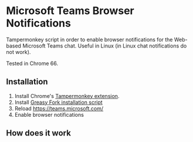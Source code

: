 # Microsoft Teams Browser Notifications
Tampermonkey script in order to enable browser notifications for the Web-based Microsoft Teams chat. Useful in Linux (in Linux chat notifications do not work).

Tested in Chrome 66.

## Installation

1. Install Chrome's [Tampermonkey extension](https://chrome.google.com/webstore/detail/tampermonkey/dhdgffkkebhmkfjojejmpbldmpobfkfo?hl=es).
2. Install [Greasy Fork installation script](https://greasyfork.org/es/scripts/48399-microsoft-teams-notifications)
3. Reload https://teams.microsoft.com/
4. Enable browser notifications

## How does it work

